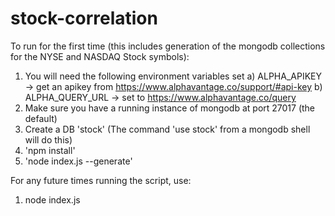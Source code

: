# stock-correlation

To run for the first time (this includes generation of the mongodb collections for the NYSE and NASDAQ Stock symbols):

1) You will need the following environment variables set
  a) ALPHA_APIKEY -> get an apikey from https://www.alphavantage.co/support/#api-key
  b) ALPHA_QUERY_URL -> set to https://www.alphavantage.co/query
2) Make sure you have a running instance of mongodb at port 27017 (the default)
3) Create a DB 'stock' (The command 'use stock' from a mongodb shell will do this)
4) 'npm install'
5) 'node index.js --generate'

For any future times running the script, use:

1) node index.js
